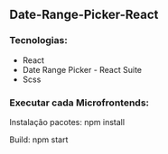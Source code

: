 ## Date-Range-Picker-React

### Tecnologias:

- React
- Date Range Picker - React Suite
- Scss

### Executar cada Microfrontends:

Instalação pacotes: npm install

Build: npm start
